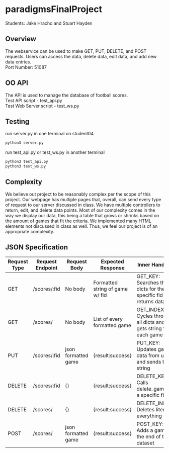 # paradigmsFinalProject
Students: Jake Hracho and Stuart Hayden

## Overview
The webservice can be used to make GET, PUT, DELETE, and POST requests. Users can access the data, delete data, edit data, and add new data entries.\
Port Number: 51087

## OO API
The API is used to manage the database of football scores.\
Test API script - test_api.py\
Test Web Server script - test_ws.py

## Testing
run server.py in one terminal on student04
```bash
python3 server.py
```
run test_api.py or test_ws.py in another terminal
```bash
python3 test_api.py
python3 test_ws.py
```

## Complexity
We believe out project to be reasonably complex per the scope of this project. Our webpage has multiple pages that, overall, can send every type of request to our server discussed in class. We have multiple controllers to return, edit, and delete data points. Most of our complexity comes in the way we display our data, this being a table that grows or shrinks based on the amount of games that fit the criteria. We implemented many HTML elements not discussed in class as well. Thus, we feel our project is of an appropriate complexity.

## JSON Specification
| Request Type | Request Endpoint |     Request Body    |         Expected Response         |                           Inner Handling                           |
| ------------ | ---------------- | ------------        | --------------------------------- | ------------------------------------------------------------------ |
|     GET	   |   /scores/:fid   |       No body	    |	Formatted string of game w/ fid	|  GET_KEY: Searches the dicts for the specific fid and returns data |
|     GET	   |     /scores/	  |	      No body	    |	  List of every formatted game	|  GET_INDEX: Cycles through all dicts and gets string for each game |
|     PUT	   |   /scores/:fid	  |	json formatted game |		   {result:success}			|  	   PUT_KEY: Updates game data from user and sends to string      |
|    DELETE	   |   /scores/:fid	  |	    	{}			|		   {result:success}			|			 DELETE_KEY: Calls delete_game on a specific fid         |
|    DELETE    |	 /scores/	  |			{}			|		   {result:success}			|			    DELETE_INDEX: Deletes literally everything           |
|     POST	   |	 /scores/	  |	json formatted game |		   {result:success}			|			  POST_KEY: Adds a game to the end of the dataset        |
